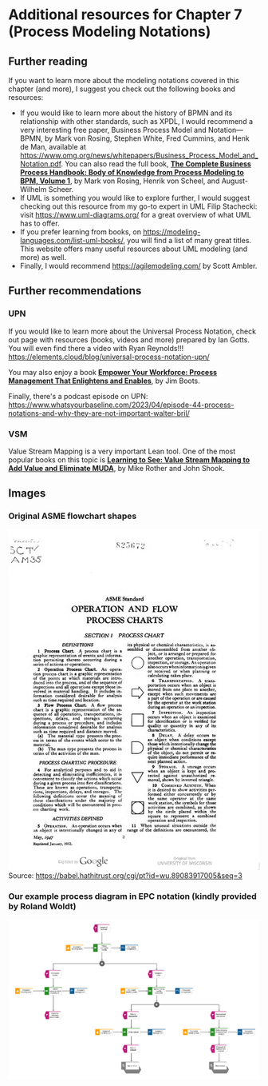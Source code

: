# Additional resources for Chapter 7 (Process Modeling Notations)

## Further reading
If you want to learn more about the modeling notations covered in this chapter (and more), I suggest you check out the following books and resources:
* If you would like to learn more about the history of BPMN and its relationship with other standards, such as XPDL, I would recommend a very interesting free paper, Business Process
Model and Notation—BPMN, by Mark von Rosing, Stephen White, Fred Cummins, and Henk de Man, available at https://www.omg.org/news/whitepapers/Business_Process_Model_and_Notation.pdf. You can also read the full book, **[The Complete Business Process Handbook: Body of Knowledge from Process Modeling to BPM, Volume 1](https://www.amazon.com/Complete-Business-Process-Handbook-Knowledge-ebook/dp/B00R4DX61Q)**, by Mark von Rosing, Henrik von Scheel, and August-Wilhelm Scheer.
* If UML is something you would like to explore further, I would suggest checking out this resource from my go-to expert in UML Filip Stachecki: visit https://www.uml-diagrams.org/
for a great overview of what UML has to offer.
* If you prefer learning from books, on https://modeling-languages.com/list-uml-books/, you will find a list of many great titles. This website offers many useful resources about UML modeling (and more) as well.
* Finally, I would recommend https://agilemodeling.com/ by Scott Ambler.

## Further recommendations
### UPN
If you would like to learn more about the Universal Process Notation, check out page with resources (books, videos and more) prepared by Ian Gotts. You will even find there a video with Ryan Reynolds!!! 
https://elements.cloud/blog/universal-process-notation-upn/

You may also enjoy a book **[Empower Your Workforce: Process Management That Enlightens and Enables](https://www.amazon.com/Empower-Your-Workforce-Management-Enlightens-ebook/dp/B0DCTLC5ZW)**, by Jim Boots. 

Finally, there's a podcast episode on UPN: https://www.whatsyourbaseline.com/2023/04/episode-44-process-notations-and-why-they-are-not-important-walter-bril/ 

### VSM
Value Stream Mapping is a very important Lean tool. One of the most popular books on this topic is **[Learning to See: Value Stream Mapping to Add Value and Eliminate MUDA](https://www.lean.org/store/book/learning-to-see/)**, by Mike Rother and John Shook.

## Images
### Original ASME flowchart shapes
![ASME Flowcharts](ASME.jpeg)
Source: https://babel.hathitrust.org/cgi/pt?id=wu.89083917005&seq=3

### Our example process diagram in EPC notation (kindly provided by Roland Woldt)
![EPC](EPC.png)



